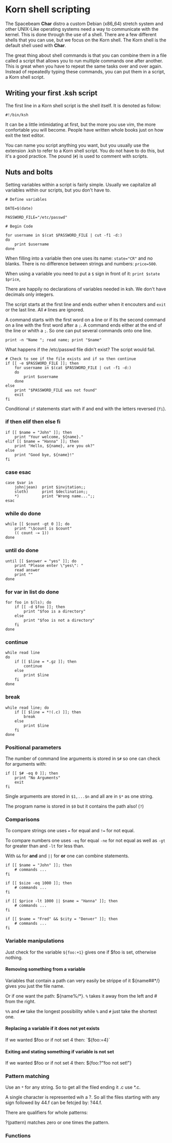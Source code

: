 # Korn shell scripting
The Spacebeam **Char** distro a custom Debian (x86_64) stretch system and other UNIX-Like operating systems need a way to communicate with the kernel. This is done through the use of a shell. There are a few different shells that you can use, but we focus on the Korn shell. The Korn shell is the default shell used with **Char**.

The great thing about shell commands is that you can combine them in a file called a script that allows you to run multiple commands one after another. This is great when you have to repeat the same tasks over and over again. Instead of repeatedly typing these commands, you can put them in a script, a Korn shell script.

## Writing your first .ksh script
The first line in a Korn shell script is the shell itself. It is denoted as follow:

```
#!/bin/ksh
```

It can be a little intimidating at first, but the more you use vim, the more confortable you will become. People have written whole books just on how exit the text editor.

You can name you script anything you want, but you usually use the extension .ksh to refer to a Korn shell script. You do not have to do this, but it's a good practice. The pound (`#`) is used to comment with scripts.

## Nuts and bolts 
Setting variables within a script is fairly simple. Usually we capitalize all variables within our scripts, but you don't have to.

```
# Define variables

DATE=$(date)

PASSWORD_FILE="/etc/passwd"

# Begin Code

for username in $(cat $PASSWORD_FILE | cut -f1 -d:)
do
    print $username
done
```

When filling into a variable then one uses its name: `state="CR"` and no blanks. There is no difference between strings and numbers: `price=500`.

When using a variable you need to put a `$` sign in front of it: `print $state $price`,

There are happily no declarations of variables needed in ksh. We don't have decimals only integers.

The script starts at the first line and ends euther when it encouters and `exit` or the last line. All `#` lines are ignored.

A command starts with the first word on a line or if its the second command on a line with the first word after a `;`. A command ends either at the end of the line or whith a `;`. So one can put several commands onto one line.

```
print -n "Name "; read name; print "$name"
```

What happens if the /etc/passwd file didn't exist? The script would fail.

```
# Check to see if the file exists and if so then continue
if [[ -e $PASSWORD_FILE ]]; then
    for username in $(cat $PASSWORD_FILE | cut -f1 -d:)
    do
        print $username
    done
else
    print "$PASSWORD_FILE was not found"
    exit
fi
```

Conditional `if` statements start with if and end with the letters reversed (`fi`).


### if then elif then else fi
```
if [[ $name = "John" ]]; then
    print "Your welcome, ${name}."
elif [[ $name = "Hanna" ]]; then
    print "Hello, ${name}, are you ok?"
else
    print "Good bye, ${name}!"
fi
```

### case esac
```
case $var in
    john|jean)  print $invitation;;
    sloth)      print $declination;;
    *)          print "Wrong name...";;
esac
```

### while do done
```
while [[ $count -gt 0 ]]; do
    print "\$count is $count"
    (( count -= 1))
done
```

### until do done
```
until [[ $answer = "yes" ]]; do
    print "Please enter \"yes\": "
    read answer
    print ""
done
```

### for var in list do done
```
for foo in $(ls); do
    if [[ -d $foo ]]; then
        print "$foo is a directory"
    else
        print "$foo is not a directory"
    fi
done
```

### continue
```
while read line
do
    if [[ $line = *.gz ]]; then
        continue
    else
        print $line
    fi
done
```

### break
```
while read line; do
    if [[ $line = *!(.c) ]]; then
        break
    else
        print $line
    fi
done
```

### Positional parameters
The number of command line arguments is stored in `$#` so one can check for arguments with:
```
if [[ $# -eq 0 ]]; then
    print "No Arguments"
    exit
fi
```
Single arguments are stored in `$1,...$n` and all are in `$*` as one string.

The program name is stored in `$0` but it contains the path also! (`?`)

### Comparisons
To compare strings one uses `=` for equal and `!=` for not equal.

To compare numbers one uses `-eq` for equal `-ne` for not equal as well as `-gt` for greater than and `-lt` for less than.

With `&&` for **and** and `||` for **or** one can combine statements.

```
if [[ $name = "John" ]]; then
    # commands ...
fi

if [[ $size -eq 1000 ]]; then
    # commands ...
fi

if [[ $price -lt 1000 || $name = "Hanna" ]]; then
    # commands ...
fi

if [[ $name = "Fred" && $city = "Denver" ]]; then
    # commands ...
fi
```

### Variable manipulations
Just check for the variable
`${foo:+1}` gives one if $foo is set, otherwise nothing.

#### Removing something from a variable
Variables that contain a path can very easily be strippe of it ${name##*/} gives you just the file name.

Or if one want the path: ${name%/*}. `%` takes it away from the left and # from the right.

`%%` and `##` take the longest possibility while `%` and `#` just take the shortest one.

#### Replacing a variable if it does not yet exists
If we wanted $foo or if not set 4 then: `${foo:=4}`

#### Exiting and stating something if variable is not set
If we wanted $foo or if not set 4 then: ${foo:?"foo not set!"}


### Pattern matching
Use an `*` for any string. So to get all the filed ending it .c use *.c.

A single character is represented wih a ?. So all the files starting with any sign followed by 44.f can be fetcjed by: ?44.f.

There are qualifiers for whole patterns:

?(pattern) matches zero or one times the pattern.

### Functions


